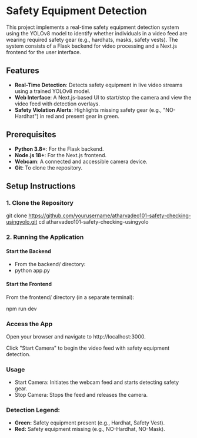 # Safety Equipment Detection

This project implements a real-time safety equipment detection system using the YOLOv8 model to identify whether individuals in a video feed are wearing required safety gear (e.g., hardhats, masks, safety vests). The system consists of a Flask backend for video processing and a Next.js frontend for the user interface.

## Features
- **Real-Time Detection**: Detects safety equipment in live video streams using a trained YOLOv8 model.
- **Web Interface**: A Next.js-based UI to start/stop the camera and view the video feed with detection overlays.
- **Safety Violation Alerts**: Highlights missing safety gear (e.g., "NO-Hardhat") in red and present gear in green.


## Prerequisites
- **Python 3.8+**: For the Flask backend.
- **Node.js 18+**: For the Next.js frontend.
- **Webcam**: A connected and accessible camera device.
- **Git**: To clone the repository.

## Setup Instructions

### 1. Clone the Repository
git clone https://github.com/yourusername/atharvadeo101-safety-checking-usingyolo.git
cd atharvadeo101-safety-checking-usingyolo

### 2. Running the Application
#### Start the Backend
- From the backend/ directory:
- python app.py

#### Start the Frontend
From the frontend/ directory (in a separate terminal):

npm run dev

### Access the App
Open your browser and navigate to http://localhost:3000.

Click "Start Camera" to begin the video feed with safety equipment detection.

### Usage
- Start Camera: Initiates the webcam feed and starts detecting safety gear.
- Stop Camera: Stops the feed and releases the camera.

### Detection Legend:
- **Green:** Safety equipment present (e.g., Hardhat, Safety Vest).
- **Red:** Safety equipment missing (e.g., NO-Hardhat, NO-Mask).
